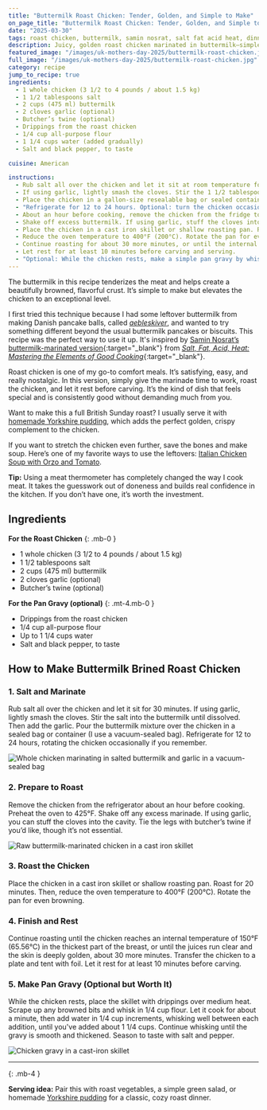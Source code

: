```yaml
---
title: "Buttermilk Roast Chicken: Tender, Golden, and Simple to Make"
on_page_title: "Buttermilk Roast Chicken: Tender, Golden, and Simple to Make"
date: "2025-03-30"
tags: roast chicken, buttermilk, samin nosrat, salt fat acid heat, dinner, food tradition, meal prep
description: Juicy, golden roast chicken marinated in buttermilk—simple, comforting, and inspired by Samin Nosrat’s iconic recipe.
featured_image: "/images/uk-mothers-day-2025/buttermilk-roast-chicken.jpg"
full_image: "/images/uk-mothers-day-2025/buttermilk-roast-chicken.jpg"
category: recipe
jump_to_recipe: true
ingredients:
  - 1 whole chicken (3 1/2 to 4 pounds / about 1.5 kg)
  - 1 1/2 tablespoons salt
  - 2 cups (475 ml) buttermilk
  - 2 cloves garlic (optional)
  - Butcher’s twine (optional)
  - Drippings from the roast chicken
  - 1/4 cup all-purpose flour
  - 1 1/4 cups water (added gradually)
  - Salt and black pepper, to taste

cuisine: American

instructions:
  - Rub salt all over the chicken and let it sit at room temperature for 30 minutes.
  - If using garlic, lightly smash the cloves. Stir the 1 1/2 tablespoons of salt into the buttermilk until dissolved, then add the garlic.
  - Place the chicken in a gallon-size resealable bag or sealed container (a vacuum-sealed bag works great). Pour in the buttermilk mixture, seal, and squish to coat evenly.
  - "Refrigerate for 12 to 24 hours. Optional: turn the chicken occasionally during marination if you remember."
  - About an hour before cooking, remove the chicken from the fridge to come to room temperature. Preheat the oven to 425°F (220°C).
  - Shake off excess buttermilk. If using garlic, stuff the cloves into the cavity. Tie the legs with butcher’s twine if desired.
  - Place the chicken in a cast iron skillet or shallow roasting pan. Roast for 20 minutes.
  - Reduce the oven temperature to 400°F (200°C). Rotate the pan for even browning.
  - Continue roasting for about 30 more minutes, or until the internal temperature reaches 150°F (65.56°C) in the thickest part of the breast, or juices run clear.
  - Let rest for at least 10 minutes before carving and serving.
  - "Optional: While the chicken rests, make a simple pan gravy by whisking 1/4 cup flour into the drippings, cooking for 1 minute, then gradually whisking in up to 1 1/4 cups water until smooth and thickened. Season with salt and pepper to taste."
---
```


The buttermilk in this recipe tenderizes the meat and helps create a beautifully browned, flavorful crust. It’s simple to make but elevates the chicken to an exceptional level.

I first tried this technique because I had some leftover buttermilk from making Danish pancake balls, called _[aebleskiver](/blog/aebleskiver)_, and wanted to try something different beyond the usual buttermilk pancakes or biscuits. This recipe was the perfect way to use it up. It's inspired by [Samin Nosrat’s buttermilk-marinated version](https://www.saltfatacidheat.com/buttermilkmarinated-roast-chicken){:target="_blank"} from [*Salt, Fat, Acid, Heat: Mastering the Elements of Good Cooking*](https://www.amazon.com/Salt-Fat-Acid-Heat-Mastering/dp/1476753830/ref=sr_1_1){:target="_blank"}.

Roast chicken is one of my go-to comfort meals. It’s satisfying, easy, and really nostalgic. In this version, simply give the marinade time to work, roast the chicken, and let it rest before carving. It’s the kind of dish that feels special and is consistently good without demanding much from you.

Want to make this a full British Sunday roast? I usually serve it with <a href="/blog/yorkshire-pudding" title="Yorkshire pudding recipe from Evercooked">homemade Yorkshire pudding</a>, which adds the perfect golden, crispy complement to the chicken.

If you want to stretch the chicken even further, save the bones and make soup. Here’s one of my favorite ways to use the leftovers: [Italian Chicken Soup with Orzo and Tomato](/blog/italian-chicken-soup).

**Tip:** Using a meat thermometer has completely changed the way I cook meat. It takes the guesswork out of doneness and builds real confidence in the kitchen. If you don’t have one, it’s worth the investment.

<h2 id="recipe-target">Ingredients</h2>

**For the Roast Chicken**
{: .mb-0 }

- 1 whole chicken (3 1/2 to 4 pounds / about 1.5 kg)
- 1 1/2 tablespoons salt
- 2 cups (475 ml) buttermilk
- 2 cloves garlic (optional)
- Butcher’s twine (optional)

**For the Pan Gravy (optional)**
{: .mt-4.mb-0 }

- Drippings from the roast chicken
- 1/4 cup all-purpose flour
- Up to 1 1/4 cups water
- Salt and black pepper, to taste

## How to Make Buttermilk Brined Roast Chicken

### **1. Salt and Marinate**
Rub salt all over the chicken and let it sit for 30 minutes. If using garlic, lightly smash the cloves. Stir the salt into the buttermilk until dissolved. Then add the garlic. Pour the buttermilk mixture over the chicken in a sealed bag or container (I use a vacuum-sealed bag). Refrigerate for 12 to 24 hours, rotating the chicken occasionally if you remember.

![Whole chicken marinating in salted buttermilk and garlic in a vacuum-sealed bag](/images/uk-mothers-day-2025/marinating-buttermilk-roast-chicken.jpg)

### **2. Prepare to Roast**
Remove the chicken from the refrigerator about an hour before cooking. Preheat the oven to 425°F. Shake off any excess marinade. If using garlic, you can stuff the cloves into the cavity. Tie the legs with butcher’s twine if you’d like, though it’s not essential.

![Raw buttermilk-marinated chicken in a cast iron skillet](/images/uk-mothers-day-2025/raw-buttermilk-roast-chicken.jpg)

### **3. Roast the Chicken**
Place the chicken in a cast iron skillet or shallow roasting pan. Roast for 20 minutes. Then, reduce the oven temperature to 400°F (200°C). Rotate the pan for even browning.

### **4. Finish and Rest**
Continue roasting until the chicken reaches an internal temperature of 150°F (65.56°C) in the thickest part of the breast, or until the juices run clear and the skin is deeply golden, about 30 more minutes. Transfer the chicken to a plate and tent with foil. Let it rest for at least 10 minutes before carving.

### **5. Make Pan Gravy (Optional but Worth It)**
While the chicken rests, place the skillet with drippings over medium heat. Scrape up any browned bits and whisk in 1/4 cup flour. Let it cook for about a minute, then add water in 1/4 cup increments, whisking well between each addition, until you've added about 1 1/4 cups. Continue whisking until the gravy is smooth and thickened. Season to taste with salt and pepper.

![Chicken gravy in a cast-iron skillet](/images/uk-mothers-day-2025/chicken-gravy.jpg)

---
{: .mb-4 }

<p><strong>Serving idea:</strong> Pair this with roast vegetables, a simple green salad, or homemade <a href="/blog/yorkshire-pudding">Yorkshire pudding</a> for a classic, cozy roast dinner.</p>
